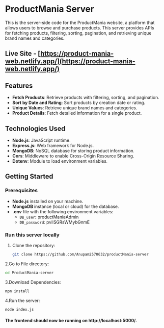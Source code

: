 # ProductMania Server

This is the server-side code for the ProductMania website, a platform that allows users to browse and purchase products. This server provides APIs for fetching products, filtering, sorting, pagination, and retrieving unique brand names and categories.
## Live Site - [https://product-mania-web.netlify.app/](https://product-mania-web.netlify.app/)

## Features

- **Fetch Products**: Retrieve products with filtering, sorting, and pagination.
- **Sort by Date and Rating**: Sort products by creation date or rating.
- **Unique Values**: Retrieve unique brand names and categories.
- **Product Details**: Fetch detailed information for a single product.

## Technologies Used

- **Node.js**: JavaScript runtime.
- **Express.js**: Web framework for Node.js.
- **MongoDB**: NoSQL database for storing product information.
- **Cors**: Middleware to enable Cross-Origin Resource Sharing.
- **Dotenv**: Module to load environment variables.

## Getting Started

### Prerequisites

- **Node.js** installed on your machine.
- **MongoDB** instance (local or cloud) for the database.
- **.env** file with the following environment variables:
  - `DB_user`: productManiaAdmin
  - `DB_password`: pviISGRsWMybGnmE

### Run this server locally

1. Clone the repository:
   ````bash
   git clone https://github.com/Anupam2570632/productMania-server
   ````
2.Go to File directory:
```bash
cd ProductMania-server
```
3.Download Dependencies:
```bash
npm install
```
4.Run the server:
```bash
node index.js
```

#### The frontend should now be running on http://localhost:5000/.